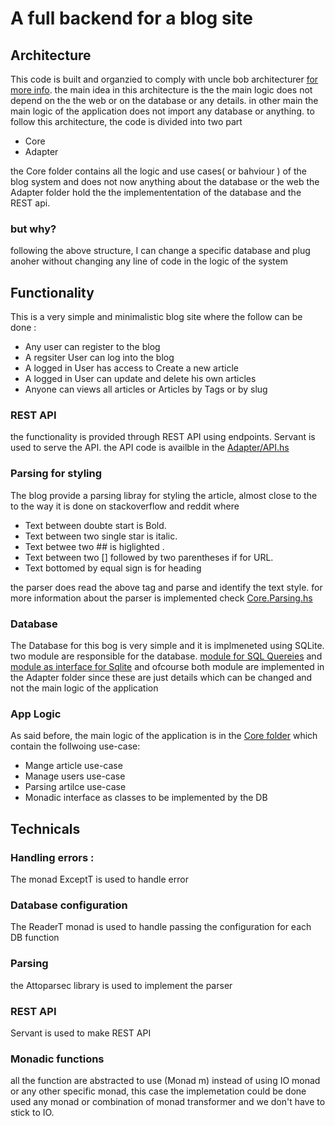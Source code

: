 # A full backend for a blog site
## Architecture
This code is built and organzied to comply with uncle bob architecturer [for more info](https://8thlight.com/blog/uncle-bob/2012/08/13/the-clean-architecture.html). the main idea in this architecture is the the main logic does not depend on the the web or on the database or any details. in other main the main logic of the application does not import any database or anything.
to follow this architecture, the code is divided into two part
  * Core
  * Adapter

the Core folder contains all the logic and use cases( or bahviour ) of the blog system and does not now anything about the database or the web
the Adapter folder hold the the implemententation of the database and the REST api.
### but why?
following the above structure, I can change a specific database and plug anoher without changing any line of code in the logic of the system

## Functionality
This is a very simple and minimalistic blog site where the follow can be done :
- Any user can register to the blog
- A regsiter User can log into the blog
- A logged in User has access to Create a new article
- A logged in User can update and delete his own articles
- Anyone can views all articles or Articles by Tags or by slug
### REST API
the functionality is provided through REST API using endpoints. Servant is used to serve the API. the API code is availble in the [Adapter/API.hs](https://github.com/kwaleko/blog-post/blob/master/src/Adapter/API.hs)

### Parsing for styling
The blog provide a parsing libray for styling the article, almost close to the to the way it is done on stackoverflow and reddit where
- Text between doubte start is Bold.
- Text between two single star is italic.
- Text betwee two ## is higlighted .
- Text between two [] followed by two parentheses if for URL.
- Text bottomed by equal sign is for heading

the parser does read the above tag and parse and identify the text style. for more information about the parser is implemented check [Core.Parsing.hs](https://github.com/kwaleko/blog-post/blob/master/src/Core/Parsing.hs)

### Database
The Database for this bog is very simple and it is implmeneted using SQLite. two module are responsible for the database. [module for SQL Quereies](https://github.com/kwaleko/blog-post/blob/master/src/Adapter/SQL.hs) and [module as interface for Sqlite](https://github.com/kwaleko/blog-post/blob/master/src/Adapter/Sqlite.hs) and ofcourse both module are implemented in the Adapter folder since these are just details which can be changed and not the main logic of the application

### App Logic
As said before, the main logic of the application is in the [Core folder](https://github.com/kwaleko/blog-post/tree/master/src/Core) which contain the follwoing use-case:
- Mange article use-case
- Manage users use-case
- Parsing artilce use-case
- Monadic interface as classes to be implemented by the DB

## Technicals
 ### Handling errors :
 The monad ExceptT is used to handle error
 ### Database configuration
 The ReaderT monad is used to handle passing the configuration for each DB function
 ### Parsing
 the Attoparsec library is used to implement the parser
 ### REST API
 Servant is used to make REST API
 ### Monadic functions
 all the function are abstracted to use (Monad m) instead of using IO monad or any other specific monad, this case the implemetation could be done used any monad or combination of monad transformer and we don't have to stick to IO.
